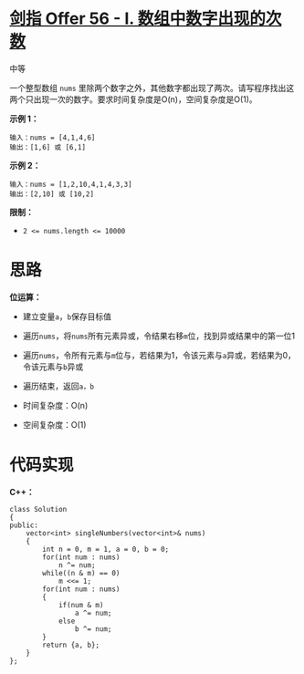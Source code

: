 # [剑指 Offer 56 - I. 数组中数字出现的次数](https://leetcode.cn/problems/shu-zu-zhong-shu-zi-chu-xian-de-ci-shu-lcof/)

中等



一个整型数组 `nums` 里除两个数字之外，其他数字都出现了两次。请写程序找出这两个只出现一次的数字。要求时间复杂度是O(n)，空间复杂度是O(1)。

 

**示例 1：**

```
输入：nums = [4,1,4,6]
输出：[1,6] 或 [6,1]
```

**示例 2：**

```
输入：nums = [1,2,10,4,1,4,3,3]
输出：[2,10] 或 [10,2]
```

 

**限制：**

- `2 <= nums.length <= 10000`





# 思路

**位运算：**

- 建立变量`a`，`b`保存目标值
- 遍历`nums`，将`nums`所有元素异或，令结果右移`m`位，找到异或结果中的第一位1
- 遍历`nums`，令所有元素与`m`位与，若结果为1，令该元素与`a`异或，若结果为0，令该元素与`b`异或
- 遍历结束，返回`a，b`

- 时间复杂度：O(n)
- 空间复杂度：O(1)



# 代码实现

**C++：**

```
class Solution
{
public:
    vector<int> singleNumbers(vector<int>& nums)
    {
        int n = 0, m = 1, a = 0, b = 0;
        for(int num : nums)
            n ^= num;
        while((n & m) == 0)
            m <<= 1;
        for(int num : nums)
        {
            if(num & m)
                a ^= num;
            else
                b ^= num;
        }
        return {a, b};
    }
};
```

